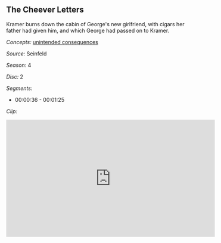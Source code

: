 ## The Cheever Letters

Kramer burns down the cabin of George's new girlfriend, with cigars her father had given him, and which George had passed on to Kramer.

*Concepts:*
[unintended consequences](/concept/unintended-consequences/)

*Source:* Seinfeld

*Season:* 4

*Disc:* 2

*Segments:*

 * 00:00:36 - 00:01:25

*Clip:*

<iframe width="560" height="315" src="https://criticalcommons.org/embed?m=WMfLp9E9M" frameborder="0" allowfullscreen></iframe>

